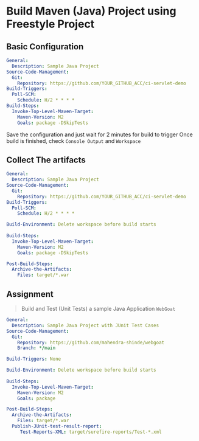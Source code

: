 # Build Maven (Java) Project using Freestyle Project

## Basic Configuration

```yaml
General:
  Description: Sample Java Project
Source-Code-Management:
  Git:
    Repository: https://github.com/YOUR_GITHUB_ACC/ci-servlet-demo
Build-Triggers:
  Poll-SCM:
    Schedule: H/2 * * * *
Build-Steps:
  Invoke-Top-Level-Maven-Target:
    Maven-Version: M2
    Goals: package -DSkipTests
```
Save the configuration and just wait for 2 minutes for build to trigger
Once build is finished, check `Console Output` and `Workspace`

## Collect The artifacts

```yaml
General:
  Description: Sample Java Project
Source-Code-Management:
  Git:
    Repository: https://github.com/YOUR_GITHUB_ACC/ci-servlet-demo
Build-Triggers:
  Poll-SCM:
    Schedule: H/2 * * * *

Build-Environment: Delete workspace before build starts
  
Build-Steps:
  Invoke-Top-Level-Maven-Target:
    Maven-Version: M2
    Goals: package -DSkipTests

Post-Build-Steps:
  Archive-the-Artifacts:
    Files: target/*.war
```

## Assignment
> Build and Test (Unit Tests) a sample Java Application `WebGoat`


```yaml
General:
  Description: Sample Java Project with JUnit Test Cases
Source-Code-Management:
  Git:
    Repository: https://github.com/mahendra-shinde/webgoat
    Branch: */main

Build-Triggers: None

Build-Environment: Delete workspace before build starts
  
Build-Steps:
  Invoke-Top-Level-Maven-Target:
    Maven-Version: M2
    Goals: package 

Post-Build-Steps:
  Archive-the-Artifacts:
    Files: target/*.war
  Publish-JUnit-test-result-report:
     Test-Reports-XML: target/surefire-reports/Test-*.xml

```

 

